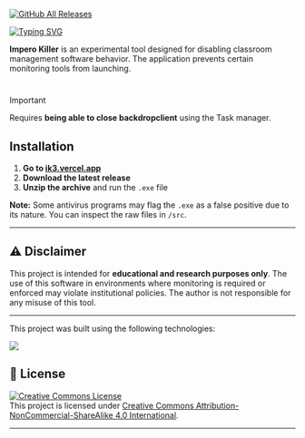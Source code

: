 [![GitHub All Releases](https://img.shields.io/github/downloads/yhkq1/ImperoKiller/total?style=for-the-badge)](https://github.com/yhkq1/ImperoKiller/releases)

[![Typing SVG](https://readme-typing-svg.demolab.com?font=Sans+Serif&weight=900&size=50&letterSpacing=5&duration=3500&pause=1000&color=F7F7F7&center=true&vCenter=true&repeat=false&random=true&width=435&lines=Impero+Killer)](https://git.io/typing-svg)

**Impero Killer** is an experimental tool designed for disabling classroom management software behavior. The application prevents certain monitoring tools from launching.

#

> [!Important]
> Requires **being able to close backdropclient** using the Task manager.


## Installation
1. **Go to [ik3.vercel.app](https://ik3.vercel.app/)**
2. **Download the latest release**
3. **Unzip the archive** and run the `.exe` file

**Note:** Some antivirus programs may flag the `.exe` as a false positive due to its nature. You can inspect the raw files in `/src`.

---
## ⚠️ Disclaimer
This project is intended for **educational and research purposes only**. The use of this software in environments where monitoring is required or enforced may violate institutional policies. The author is not responsible for any misuse of this tool.

---
This project was built using the following technologies:

<img src="https://skillicons.dev/icons?i=github,windows,powershell,net&perline=13">

## 📜 License

[![Creative Commons License](https://mirrors.creativecommons.org/presskit/icons/cc.svg?ref=chooser-v1)](https://creativecommons.org/licenses/by-nc-sa/4.0/?ref=chooser-v1)  
This project is licensed under [Creative Commons Attribution-NonCommercial-ShareAlike 4.0 International](https://creativecommons.org/licenses/by-nc-sa/4.0/?ref=chooser-v1).

---
